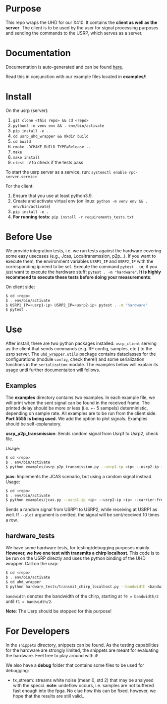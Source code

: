 # Purpose

This repo wraps the UHD for our X410. It contains the **client as well as the server**. The client is to be used by the user for signal processing purposes and sending the commands to the USRP, which serves as a server.

# Documentation

Documentation is auto-generated and can be found [here](https://barkhauseninstitut.gitlab.io/corola-infrastructure/usrp-x410/usrp_uhd_api/).

Read this in conjunction with our example files located in **examples/**!

# Install

On the usrp (server):

1. `git clone <this repo> && cd <repo>`
2. `python3 -m venv env && . env/bin/activate`
3. `pip install -e .`
4. `cd usrp_uhd_wrapper && mkdir build`
5. `cd build`
6. `cmake -DCMAKE_BUILD_TYPE=Release ..`
7. `make`
8. `make install`
9. `ctest -V` to check if the tests pass

To start the usrp server as a service, run: `systemctl enable rpc-server.service`

For the client:

1. Ensure that you use at least python3.9.
2. Create and activate virtual env (on linux: `python -m venv env && . env/bin/activate`)
3. `pip install -e .`
4. **For running tests:** `pip install -r requirements_tests.txt`


# Before Use

We provide integration tests, i.e. we run tests against the hardware covering some easy usecases (e.g., Jcas, Localtransmssion, p2p...). If you want to execute them, the environment variables `USRP1_IP` and `USRP2_IP` with the corresponding ip need to be set. Execute the command `pytest .` or, if you just want to execute the hardware stuff: `pytest . -m "hardware"`. **It is highly recommend to execute these tests before doing your measurements**:

On client side:

```bash
$ cd <repo>
$ . env/bin/activate
$ USRP1_IP=<usrp1-ip> USRP2_IP=<usrp2-ip> pytest . -m "hardware"
$ pytest .
```

# Use

After install, there are two python packages installed: `usrp_client` serving as the client that sends commands (e.g. RF config, samples, etc.) to the usrp server. The `uhd_wrapper.utils` package contains dataclasses for the configurations (module `config`, check there!) and some serialization functions in the `serialization` module.
The examples below will explain its usage until further documentaiton will follows.


## Examples

The **examples** directory contains two examples. In each example file, we will print when the sent signal can be found in the received frame. The printed delay should be more or less (i.e. +- 5 sampels) deterministic, depending on sample rate. All examples are to be run from the client side. **Port 5555 is being used.** We add the option to plot signals. Examples should be self-explanatory.

**usrp_p2p_transmission**: Sends random signal from Usrp1 to Usrp2, check file.

Usage:

```bash
$ cd <repo>
$ . env/bin/activate
$ python examples/usrp_p2p_transmission.py --usrp1-ip <ip> --usrp2-ip <ip> --carrier-frequency <carrier-frequency> --plot
```

**jcas**: Implements the JCAS scenario, but using a random signal instead.
Usage:

```bash
$ cd <repo>
$ . env/bin/activate
$ python examples/jcas.py --usrp1-ip <ip> --usrp2-ip <ip> --carrier-frequency <carrier-frequency> --plot
```

Sends a random signal from USRP1 to USRP2, while receiving at USRP1 as well. If `--plot` argument is omitted, the signal will be sent/received 10 times a row.



## hardware_tests

We have some hardware tests, for testing/debugging purposes mainly. **However, we hve one test with transmits a chirp localhost**. This code is to be run on the USRP directly and uses the python binding of the UHD wrapper. Call on the usrp:

```bash
$ cd <repo>
$ . env/bin/activate
$ cd uhd_wrapper
$ python hardware_tests/transmit_chirp_localhost.py --bandwidth <bandwidth> --carrier-frequency <carrier-frequency>
```

`bandwidth` denotes the bandwidth of the chirp, starting at `f0 = bandwidth/2` until `f1 = bandwidth/2`.

**Note**: The Usrp should be stopped for this purpose!


# For Developers

In the `snippets` directory, snippets can be found. As the testing capabilities for the hardware are strongly limited, the snippets are meant for evaluating the hardware. Feel free to play around with it!

We also have a **debug** folder that contains some files to be used for debugging:

- tx_stream: streams white noise (mean 0, std 2) that may be analysed with the specci. **note**: undeflow occurs, i.e. samples are not buffered fast enough into the fpga. No clue how this can be fixed. however, we hope that the results are still valid...
